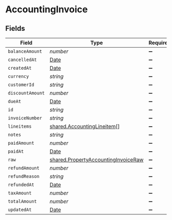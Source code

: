 # AccountingInvoice


## Fields

| Field                                                                                             | Type                                                                                              | Required                                                                                          | Description                                                                                       |
| ------------------------------------------------------------------------------------------------- | ------------------------------------------------------------------------------------------------- | ------------------------------------------------------------------------------------------------- | ------------------------------------------------------------------------------------------------- |
| `balanceAmount`                                                                                   | *number*                                                                                          | :heavy_minus_sign:                                                                                | N/A                                                                                               |
| `cancelledAt`                                                                                     | [Date](https://developer.mozilla.org/en-US/docs/Web/JavaScript/Reference/Global_Objects/Date)     | :heavy_minus_sign:                                                                                | N/A                                                                                               |
| `createdAt`                                                                                       | [Date](https://developer.mozilla.org/en-US/docs/Web/JavaScript/Reference/Global_Objects/Date)     | :heavy_minus_sign:                                                                                | N/A                                                                                               |
| `currency`                                                                                        | *string*                                                                                          | :heavy_minus_sign:                                                                                | N/A                                                                                               |
| `customerId`                                                                                      | *string*                                                                                          | :heavy_minus_sign:                                                                                | N/A                                                                                               |
| `discountAmount`                                                                                  | *number*                                                                                          | :heavy_minus_sign:                                                                                | N/A                                                                                               |
| `dueAt`                                                                                           | [Date](https://developer.mozilla.org/en-US/docs/Web/JavaScript/Reference/Global_Objects/Date)     | :heavy_minus_sign:                                                                                | N/A                                                                                               |
| `id`                                                                                              | *string*                                                                                          | :heavy_minus_sign:                                                                                | N/A                                                                                               |
| `invoiceNumber`                                                                                   | *string*                                                                                          | :heavy_minus_sign:                                                                                | N/A                                                                                               |
| `lineitems`                                                                                       | [shared.AccountingLineitem](../../../sdk/models/shared/accountinglineitem.md)[]                   | :heavy_minus_sign:                                                                                | N/A                                                                                               |
| `notes`                                                                                           | *string*                                                                                          | :heavy_minus_sign:                                                                                | N/A                                                                                               |
| `paidAmount`                                                                                      | *number*                                                                                          | :heavy_minus_sign:                                                                                | N/A                                                                                               |
| `paidAt`                                                                                          | [Date](https://developer.mozilla.org/en-US/docs/Web/JavaScript/Reference/Global_Objects/Date)     | :heavy_minus_sign:                                                                                | N/A                                                                                               |
| `raw`                                                                                             | [shared.PropertyAccountingInvoiceRaw](../../../sdk/models/shared/propertyaccountinginvoiceraw.md) | :heavy_minus_sign:                                                                                | N/A                                                                                               |
| `refundAmount`                                                                                    | *number*                                                                                          | :heavy_minus_sign:                                                                                | N/A                                                                                               |
| `refundReason`                                                                                    | *string*                                                                                          | :heavy_minus_sign:                                                                                | N/A                                                                                               |
| `refundedAt`                                                                                      | [Date](https://developer.mozilla.org/en-US/docs/Web/JavaScript/Reference/Global_Objects/Date)     | :heavy_minus_sign:                                                                                | N/A                                                                                               |
| `taxAmount`                                                                                       | *number*                                                                                          | :heavy_minus_sign:                                                                                | N/A                                                                                               |
| `totalAmount`                                                                                     | *number*                                                                                          | :heavy_minus_sign:                                                                                | N/A                                                                                               |
| `updatedAt`                                                                                       | [Date](https://developer.mozilla.org/en-US/docs/Web/JavaScript/Reference/Global_Objects/Date)     | :heavy_minus_sign:                                                                                | N/A                                                                                               |